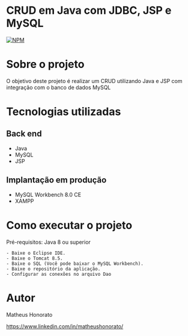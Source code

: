 # CRUD em Java com JDBC, JSP e MySQL
[![NPM](https://img.shields.io/npm/l/react)](https://github.com/matheus-honorato/CRUD-Clientes/blob/main/LICENCE) 

# Sobre o projeto
O objetivo deste projeto é realizar um CRUD utilizando Java e JSP com integração com o banco de dados MySQL

# Tecnologias utilizadas
## Back end
- Java
- MySQL
- JSP


## Implantação em produção
- MySQL Workbench 8.0 CE
- XAMPP

# Como executar o projeto
Pré-requisitos: Java 8 ou superior
```
- Baixe o Eclipse IDE.
- Baixe o Tomcat 8.5.
- Baixe o SQL (Você pode baixar o MySQL Workbench).
- Baixe o repositório da aplicação.
- Configurar as conexões no arquivo Dao
```


# Autor

Matheus Honorato

https://www.linkedin.com/in/matheushonorato/
